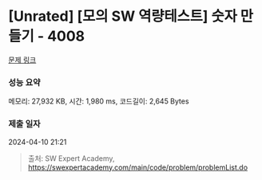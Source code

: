 # [Unrated] [모의 SW 역량테스트] 숫자 만들기 - 4008 

[문제 링크](https://swexpertacademy.com/main/code/problem/problemDetail.do?contestProbId=AWIeRZV6kBUDFAVH) 

### 성능 요약

메모리: 27,932 KB, 시간: 1,980 ms, 코드길이: 2,645 Bytes

### 제출 일자

2024-04-10 21:21



> 출처: SW Expert Academy, https://swexpertacademy.com/main/code/problem/problemList.do